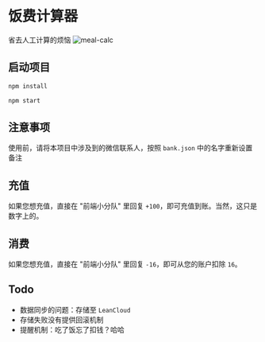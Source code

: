 # 饭费计算器

省去人工计算的烦恼
![meal-calc](https://s2.ax1x.com/2019/03/25/At6j7d.jpg)

## 启动项目

```sh
npm install
```

```sh
npm start
```

## 注意事项

使用前，请将本项目中涉及到的微信联系人，按照 `bank.json` 中的名字重新设置备注

## 充值
如果您想充值，直接在 "前端小分队" 里回复 `+100`，即可充值到账。当然，这只是数字上的。

## 消费
如果您想充值，直接在 "前端小分队" 里回复 `-16`，即可从您的账户扣除 `16`。


## Todo

- 数据同步的问题：存储至 `LeanCloud`
- 存储失败没有提供回滚机制
- 提醒机制：吃了饭忘了扣钱？哈哈
